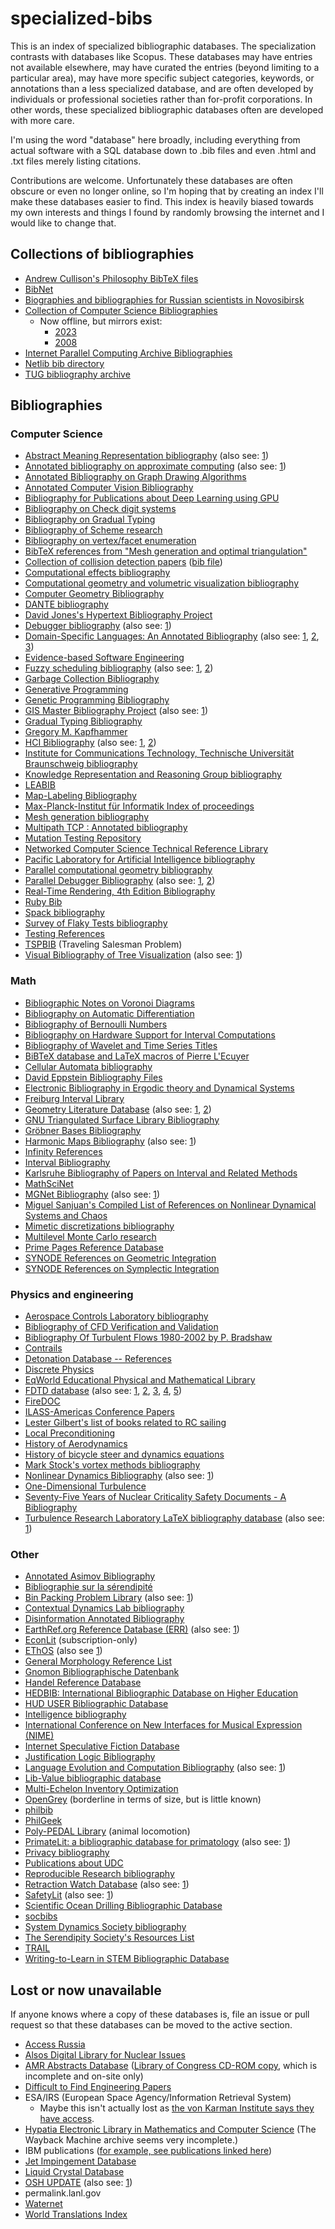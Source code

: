 # specialized-bibs

This is an index of specialized bibliographic databases. The specialization contrasts with databases like Scopus. These databases may have entries not available elsewhere, may have curated the entries (beyond limiting to a particular area), may have more specific subject categories, keywords, or annotations than a less specialized database, and are often developed by individuals or professional societies rather than for-profit corporations. In other words, these specialized bibliographic databases often are developed with more care.

I'm using the word "database" here broadly, including everything from actual software with a SQL database down to .bib files and even .html and .txt files merely listing citations.

Contributions are welcome. Unfortunately these databases are often obscure or even no longer online, so I'm hoping that by creating an index I'll make these databases easier to find. This index is heavily biased towards my own interests and things I found by randomly browsing the internet and I would like to change that.

## Collections of bibliographies

- [Andrew Cullison's Philosophy BibTeX files](https://www.andrewcullison.com/resources/)
- [BibNet](https://netlib.org/bibnet/)
- [Biographies and bibliographies for Russian scientists in Novosibirsk](https://www.prometeus.nsc.ru/science/schools/)
- [Collection of Computer Science Bibliographies](https://en.wikipedia.org/wiki/Collection_of_Computer_Science_Bibliographies)
    - Now offline, but mirrors exist:
        - [2023](https://web.archive.org/web/20230330204052/http://liinwww.ira.uka.de/bibliography/index.html)
        - [2008](https://ftp.fi.muni.cz/pub/bibliography/index.html)
- [Internet Parallel Computing Archive Bibliographies](https://wotug.org/parallel/parlib/bibliographies/)
- [Netlib bib directory](https://www.netlib.org/bib/)
- [TUG bibliography archive](https://ftp.math.utah.edu/pub/tex/bib/index-table.html)

## Bibliographies

### Computer Science

- [Abstract Meaning Representation bibliography](https://github.com/nert-nlp/AMR-Bibliography) (also see: [1](https://nert-nlp.github.io/AMR-Bibliography/))
- [Annotated bibliography on approximate computing](http://approximate.computer/approxbib/) (also see: [1](https://github.com/sampsyo/approxbib))
- [Annotated Bibliography on Graph Drawing Algorithms](https://cs.brown.edu/people/rtamassi/gd-biblio.html)
- [Annotated Computer Vision Bibliography](https://www.visionbib.com/bibliography/contents.html)
- [Bibliography for Publications about Deep Learning using GPU](https://github.com/memkite/DeepLearningBibliography)
- [Bibliography on Check digit systems](http://page.mi.fu-berlin.de/rhschulz/Literatur/checkdigits_literatur.pdf)
- [Bibliography on Gradual Typing](https://github.com/samth/gradual-typing-bib)
- [Bibliography of Scheme research](https://github.com/schemedoc/bibliography)
- [Bibliography on vertex/facet enumeration](https://web.archive.org/web/19980216013201/http://www-cgrl.cs.mcgill.ca:80/~bremner/bib.html)
- [BibTeX references from "Mesh generation and optimal triangulation"](https://ics.uci.edu/~eppstein/gina/meshgen.html)
- [Collection of collision detection papers](https://graphics.stanford.edu/~lizhang/collision/colbib.html) ([bib file](https://graphics.stanford.edu/~lizhang/collision/colbib.bib))
- [Computational effects bibliography](https://github.com/yallop/effects-bibliography)
- [Computational geometry and volumetric visualization bibliography](https://web.archive.org/web/20080221070535/http://www.disi.unige.it/person/MagilloP/SPACENET/genova.bib)
- [Computer Geometry Bibliography](https://github.com/bubbakittee/GeomBib)
- [DANTE bibliography](https://github.com/dante-ev/dtk-bibliography)
- [David Jones's Hypertext Bibliography Project](https://web.archive.org/web/20010208094204/http://theory.lcs.mit.edu/~dmjones/hbp/)
- [Debugger bibliography](https://github.com/aarzilli/debugger-bibliography) (also see: [1](https://aarzilli.github.io/debugger-bibliography/))
- [Domain-Specific Languages: An Annotated Bibliography](https://web.archive.org/web/20030210045536/https://www.cwi.nl/~arie/papers/dslbib/) (also see: [1](https://www.program-transformation.org/Transform/DSLAnnotatedBibliography.html), [2](https://www.program-transformation.org/Transform/DSLBibliographyAdditions.html), [3](https://web.archive.org/web/20020811054637/http://compose.labri.fr/documentation/dsl/))
- [Evidence-based Software Engineering](http://www.knosof.co.uk/ESEUR/index.html)
- [Fuzzy scheduling bibliography](https://www.dbai.tuwien.ac.at/ftp/papers/slany/fuzzy-scheduling.bib) (also see: [1](https://web.archive.org/web/20230704112716/http://liinwww.ira.uka.de/bibliography/Ai/fuzzy-scheduling.html), [2](https://www.dbai.tuwien.ac.at/ftp/papers/slany/Index))
- [Garbage Collection Bibliography](https://www.cs.kent.ac.uk/people/staff/rej/gcbib/)
- [Generative Programming](https://web.archive.org/web/20030202083705/http://home.t-online.de/home/Ulrich.Eisenecker/gpref.htm)
- [Genetic Programming Bibliography](https://gpbib.cs.ucl.ac.uk/)
- [GIS Master Bibliography Project](https://web.archive.org/web/19990224160004/http://paradise.sbs.ohio-state.edu/osugisbib/) (also see: [1](https://ftp.fi.muni.cz/pub/bibliography/Database/GIS/index.html))
- [Gradual Typing Bibliography](https://samth.github.io/gradual-typing-bib/)
- [Gregory M. Kapfhammer](https://github.com/gkapfham/research-bibliography)
- [HCI Bibliography](https://www.hcibib.org/) (also see: [1](https://en.wikipedia.org/wiki/HCI_Bibliography), [2](https://news.ycombinator.com/item?id=35941814))
- [Institute for Communications Technology, Technische Universität Braunschweig bibliography](https://github.com/ifnspaml/bibliography)
- [Knowledge Representation and Reasoning Group bibliography](https://github.com/krr-up/bibliography)
- [LEABIB](https://web.archive.org/web/20000410072206/http://wwwmayr.informatik.tu-muenchen.de/leabib/bib.html)
- [Map-Labeling Bibliography](https://web.archive.org/web/20010429220753/http://www.math-inf.uni-greifswald.de/map-labeling/bibliography/)
- [Max-Planck-Institut für Informatik Index of proceedings](https://web.archive.org/web/20041210150852/http://www.mpi-sb.mpg.de/services/library/proceedings/index.html)
- [Mesh generation bibliography](http://www.cs.cmu.edu/~ph/mesh.html)
- [Multipath TCP : Annotated bibliography](https://github.com/obonaventure/mptcp-bib)
- [Mutation Testing Repository](https://mutationtesting.uni.lu/index.php)
- [Networked Computer Science Technical Reference Library](https://web.archive.org/web/20050803081206/http://www.ncstrl.org/)
- [Pacific Laboratory for Artificial Intelligence bibliography](https://github.com/plai-group/bibliography)
- [Parallel computational geometry bibliography](https://web.archive.org/web/20020410202251/http://ligwww.epfl.ch:80/~capin/en/docs/compgeom.txt)
- [Parallel Debugger Bibliography](https://web.archive.org/web/19990202122242/http://www.cs.orst.edu/%7Epancake/papers/biblio.html) (also see: [1](https://ftp.fi.muni.cz/pub/bibliography/Parallel/debug_3.1.html), [2](https://wotug.org/parallel/parlib/bibliographies/debug))
- [Real-Time Rendering, 4th Edition Bibliography](https://www.realtimerendering.com/refs.html)
- [Ruby Bib](https://rubybib.org/)
- [Spack bibliography](https://github.com/spack/spack-bibliography)
- [Survey of Flaky Tests bibliography](https://github.com/flake-it/flaky-tests-bibliography)
- [Testing References](https://www.testingreferences.com/index.php)
- [TSPBIB](https://web.archive.org/web/20090325014300/http://www.densis.fee.unicamp.br/~moscato/TSPBIB_home.html) (Traveling Salesman Problem)
- [Visual Bibliography of Tree Visualization](https://treevis.net/) (also see: [1](https://news.ycombinator.com/item?id=33561377))

### Math

- [Bibliographic Notes on Voronoi Diagrams](https://math.nist.gov/~JBernal/or.pdf)
- [Bibliography on Automatic Differentiation](https://autodiff.org/?module=Publications)
- [Bibliography of Bernoulli Numbers](https://www.mscs.dal.ca/~dilcher/bernoulli.html)
- [Bibliography on Hardware Support for Interval Computations](https://web.archive.org/web/20050405171712/http://www.eecs.lehigh.edu/~caar/hw.bib)
- [Bibliography of Wavelet and Time Series Titles](https://web.archive.org/web/20030425123936/http://www.stat.washington.edu/brandon/biblio.shtml)
- [BiBTeX database and LaTeX macros of Pierre L'Ecuyer](https://www.iro.umontreal.ca/~lecuyer/tex-bibtex.html)
- [Cellular Automata bibliography](https://web.archive.org/web/20030501034600/http://www.ima.umn.edu/bibtex/ca.bib)
- [David Eppstein Bibliography Files](https://ics.uci.edu/~eppstein/bibs/)
- [Electronic Bibliography in Ergodic theory and Dynamical Systems](https://web.archive.org/web/20000301065334/http://www.mth.uea.ac.uk:80/~h720/ebeds/ebeds.html)
- [Freiburg Interval Library](https://web.archive.org/web/19980419183528/http://solon.cma.univie.ac.at/~neum/intlib)
- [Geometry Literature Database](https://jeffe.cs.illinois.edu/compgeom/biblios.html#geombib) (also see: [1](https://www.cs.usask.ca/ftp/pub/geometry/), [2](https://sarielhp.org/research/CG/compgeom/msg00902.html))
- [GNU Triangulated Surface Library Bibliography](https://gts.sourceforge.net/biblio.html)
- [Gröbner Bases Bibliography](https://www3.risc.jku.at/research/theorema/Groebner-Bases-Bibliography/index.php)
- [Harmonic Maps Bibliography](https://people.bath.ac.uk/feb/harmonic.html) (also see: [1](https://web.archive.org/web/20030412122301/http://www.bath.ac.uk/~masfeb/harmonic.html))
- [Infinity References](https://web.archive.org/web/19991010145029/http://www.ii.com/math/infinity/references/)
- [Interval Bibliography](https://ftp.fi.muni.cz/pub/bibliography/Math/intarith.html)
- [Karlsruhe Bibliography of Papers on Interval and Related Methods](https://citeseerx.ist.psu.edu/document?repid=rep1&type=pdf&doi=f48920c5fc248e66ea01eaf9b341f8d4e07ef633)
- [MathSciNet](https://mathscinet.ams.org/mathscinet/publications-search)
- [MGNet Bibliography](https://web.archive.org/web/20210516002349/http://mgnet.org/mgnet-bib.html) (also see: [1](https://web.archive.org/web/20160316174440if_/http://www.mgnet.org:80/mgnet/bib/mgnet.bib))
- [Miguel Sanjuan's Compiled List of References on Nonlinear Dynamical Systems and Chaos](https://web.archive.org/web/19970707042141/http://www-chaos.umd.edu/~msanjuan/compiled.html)
- [Mimetic discretizations bibliography](https://web.archive.org/web/20191218003436/http://people.math.sfu.ca/~nrobidou/public_html/mimetic/mimetic.html)
- [Multilevel Monte Carlo research](https://people.maths.ox.ac.uk/gilesm/mlmc_community.html)
- [Prime Pages Reference Database](https://t5k.org/references/refs.cgi)
- [SYNODE References on Geometric Integration](https://web.archive.org/web/20060828082955/http://www.math.ntnu.no/num/synode/bib/geom_int/geom_int.html)
- [SYNODE References on Symplectic Integration](https://web.archive.org/web/20060105031858/http://www.math.ntnu.no:80/num/synode/bib/hamilt/hamilt.html)

### Physics and engineering

- [Aerospace Controls Laboratory bibliography](https://github.com/mit-acl/bibliography)
- [Bibliography of CFD Verification and Validation](https://www.grc.nasa.gov/www/wind/valid/tutorial/bibliog.html)
- [Bibliography Of Turbulent Flows 1980-2002 by P. Bradshaw](https://web.archive.org/web/20150221192214/navier.stanford.edu/bradshaw/pbref/intro.html)
- [Contrails](https://contrails.library.iit.edu/page/front)
- [Detonation Database -- References](https://shepherd.caltech.edu/detn_db/html/references.html)
- [Discrete Physics](https://web.archive.org/web/20191227104530/http://www.discretephysics.org/en/)
- [EqWorld Educational Physical and Mathematical Library](https://eqworld.ipmnet.ru/ru/library.htm)
- [FDTD database](https://web.archive.org/web/20030402053044/http://www.fdtd.org/Bibtex-db/db-data.pl) (also see: [1](https://eecs.wsu.edu/~schneidj/fdtd-bib.html), [2](https://eecs.wsu.edu/~schneidj/FDTD/survey-html/survey-html.html), [3](https://eecs.wsu.edu/~schneidj/FDTD/survey-html/node33.html), [4](https://web.archive.org/web/19981203164155/http://www.eecs.wsu.edu/%7Eschneidj/fdtd-bib.html), [5](https://github.com/john-b-schneider/uFDTD/tree/master))
- [FireDOC](https://firedoc.nist.gov/)
- [ILASS-Americas Conference Papers](https://ilass.org/RDDS/ResearchDataSearch.php)
- [Lester Gilbert's list of books related to RC sailing](https://www.onemetre.net/OtherTopics/Books/Books.htm)
- [Local Preconditioning](https://web.archive.org/web/19980428164219/http://ab00.larc.nasa.gov/~kleb/precond/people+papers.html)
- [History of Aerodynamics](https://web.archive.org/web/20190329071033/http://www.geocities.jp/nomonomoaerodynamics/)
- [History of bicycle steer and dynamics equations](http://bicycle.tudelft.nl/schwab/Bicycle/BicycleHistoryReview/index.htm)
- [Mark Stock's vortex methods bibliography](http://markjstock.org/research/vortex_methods_literature.bib)
- [Nonlinear Dynamics Bibliography](https://web.archive.org/web/20051025144820/http://www.uni-mainz.de/FB/Physik/Chaos/chaosbib.html) (also see: [1](https://ftp.fi.muni.cz/pub/bibliography/Theory/nld.html))
- [One-Dimensional Turbulence](https://odtresearch.com/publications.html)
- [Seventy-Five Years of Nuclear Criticality Safety Documents - A Bibliography](https://www.osti.gov/biblio/1479075)
- [Turbulence Research Laboratory LaTeX bibliography database](http://www.turbulence-online.com/Publications/Latex_bib/trlbib.html) (also see: [1](http://www.turbulence-online.com/Publications/Latex_bib/trl.bib))

### Other

- [Annotated Asimov Bibliography](http://stevenac.net/asimov/Bibliography.htm)
- [Bibliographie sur la sérendipité](https://fr.wikipedia.org/wiki/Bibliographie_sur_la_s%C3%A9rendipit%C3%A9)
- [Bin Packing Problem Library](https://site.unibo.it/operations-research/en/research/bpplib-a-bin-packing-problem-library) (also see: [1](https://link.springer.com/article/10.1007/s11590-017-1192-z))
- [Contextual Dynamics Lab bibliography](https://github.com/ContextLab/CDL-bibliography)
- [Disinformation Annotated Bibliography](https://citizenlab.ca/wp-content/uploads/2019/05/Disinformation-Bibliography.pdf)
- [EarthRef.org Reference Database (ERR)](https://earthref.org/ERR/) (also see: [1](https://erda.sdsc.edu/ERR/))
- [EconLit](https://www.aeaweb.org/econlit/) (subscription-only)
- [EThOS](https://bl.iro.bl.uk/collections/e492dc4b-82d9-4f8c-bb0a-2cdd8a62105d?locale=en) (also see [1](https://en.wikipedia.org/wiki/E-Theses_Online_Service))
- [General Morphology Reference List](https://www.swemorph.com/ref-by-subject.html)
- [Gnomon Bibliographische Datenbank](https://www.gbd.digital/gbd/?View=gnomon)
- [Handel Reference Database](https://web.stanford.edu/~ichriss/HRD/)
- [HEDBIB: International Bibliographic Database on Higher Education](https://hedbib.iau-aiu.net/home.php)
- [HUD USER Bibliographic Database](https://www.huduser.gov/portal/bibliodb/pdrbibdb.html)
- [Intelligence bibliography](https://github.com/yusufaliozkan/zotero-intelligence-bibliography)
- [International Conference on New Interfaces for Musical Expression (NIME)](https://github.com/NIME-conference/NIME-bibliography)
- [Internet Speculative Fiction Database](https://isfdb.org/)
- [Justification Logic Bibliography](https://sites.google.com/site/kuznets/justificationlogicbibliography)
- [Language Evolution and Computation Bibliography](https://langev.com/) (also see: [1](https://web.archive.org/web/20110811025134/http://www.isrl.illinois.edu/amag/langev/))
- [Lib-Value bibliographic database](https://libvalue.cci.utk.edu/bibliographic-database/)
- [Multi-Echelon Inventory Optimization](https://www.modus.uni-bayreuth.de/en/projects/academia/meio/index.html)
- [OpenGrey](https://ssh.datastations.nl/dataset.xhtml?persistentId=doi:10.17026/dans-xtf-47w5) (borderline in terms of size, but is little known)
- [philbib](https://kjhealy.github.io/bib/)
- [PhilGeek](https://github.com/PhilGeek/bib)
- [Poly-PEDAL Library](https://web.archive.org/web/20120418043942/http://polypedal.berkeley.edu/twiki/bin/view/PolyPEDAL/TheLibrary) (animal locomotion)
- [PrimateLit: a bibliographic database for primatology](https://minds.wisconsin.edu/handle/1793/78863) (also see: [1](https://search.library.wisc.edu/database/UWI12099))
- [Privacy bibliography](https://github.com/labordynamicsinstitute/privacy-bibliography?tab=readme-ov-file)
- [Publications about UDC](https://udcc.org/index.php/site/page?view=bib)
- [Reproducible Research bibliography](https://reproducibleresearch.net/bibliography/)
- [Retraction Watch Database](https://retractiondatabase.org/RetractionSearch.aspx?) (also see: [1](https://gitlab.com/crossref/retraction-watch-data))
- [SafetyLit](https://www.safetylit.org/) (also see: [1](https://en.wikipedia.org/wiki/SafetyLit))
- [Scientific Ocean Drilling Bibliographic Database](https://iodp.tamu.edu/publications/bibliographic_information/database.html)
- [socbibs](https://github.com/kjhealy/socbibs)
- [System Dynamics Society bibliography](https://systemdynamics.org/bibliography/)
- [The Serendipity Society's Resources List](https://theserendipitysociety.wordpress.com/resources/)
- [TRAIL](https://www.technicalreports.org/trail/search/)
- [Writing-to-Learn in STEM Bibliographic Database](https://wac.colostate.edu/repository/teaching/stem/db/)

## Lost or now unavailable

If anyone knows where a copy of these databases is, file an issue or pull request so that these databases can be moved to the active section.

- [Access Russia](https://web.archive.org/web/19971008183842/http://www.arussia.com/arussia/dbase/database.htm)
- [Alsos Digital Library for Nuclear Issues](https://en.wikipedia.org/wiki/Alsos_Digital_Library_for_Nuclear_Issues)
- [AMR Abstracts Database](https://web.archive.org/web/20050728082622/http://www.asme.org/pubs/amr/database.html) ([Library of Congress CD-ROM copy](https://lccn.loc.gov/sn96000353), which is incomplete and on-site only)
- [Difficult to Find Engineering Papers](https://web.archive.org/web/20150317100912/http://www.lindahall.org/reference/searchpapers/)
- ESA/IRS (European Space Agency/Information Retrieval System)
    - Maybe this isn't actually lost as [the von Karman Institute says they have access](https://www.vki.ac.be/index.php/research-consulting-mainmenu-107/facilities-other-menu-148/technical-support-other-menu-177/105-library).
- [Hypatia Electronic Library in Mathematics and Computer Science](https://web.archive.org/web/20001203084400/http://hypatia.dcs.qmw.ac.uk/) (The Wayback Machine archive seems very incomplete.)
- IBM publications ([for example, see publications linked here](https://www.edm2.com/index.php/Common_User_Access))
- [Jet Impingement Database](https://web.archive.org/web/20080103021428/http://www.eevl.ac.uk/jet/)
- [Liquid Crystal Database](https://web.archive.org/web/20080102070720/http://www.eevl.ac.uk/lcd/)
- [OSH UPDATE](https://www.sheilapantry.com/index.html) (also see: [1](https://work.cochrane.org/other-osh-databases))
- permalink.lanl.gov
- [Waternet](https://web.archive.org/web/20050310031735/http://www.awwa.org/bookstore/product.cfm?id=WATCD)
- [World Translations Index](https://web.archive.org/web/20080827223931/http://library.dialog.com/bluesheets/html/bl0295.html/)
